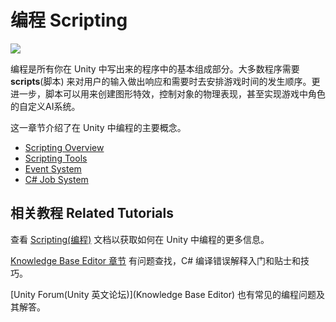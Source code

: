 # 编程 Scripting

![](https://docs.unity3d.com/uploads/Main/ScriptingIntroPic.jpg)

编程是所有你在 Unity 中写出来的程序中的基本组成部分。大多数程序需要 **scripts**(脚本) 来对用户的输入做出响应和需要时去安排游戏时间的发生顺序。更进一步，脚本可以用来创建图形特效，控制对象的物理表现，甚至实现游戏中角色的自定义AI系统。

这一章节介绍了在 Unity 中编程的主要概念。

- [Scripting Overview](./ScriptingOverview/ScriptingConcepts.md)
- [Scripting Tools]()
- [Event System]()
- [C# Job System]()

## 相关教程 Related Tutorials

查看 [Scripting(编程)](https://unity3d.com/learn/tutorials/topics/scripting) 文档以获取如何在 Unity 中编程的更多信息。

[Knowledge Base Editor 章节](https://support.unity3d.com/hc/en-us/categories/201964166-Unity-Editor) 有问题查找，C# 编译错误解释入门和贴士和技巧。

[Unity Forum(Unity 英文论坛)](Knowledge Base Editor) 也有常见的编程问题及其解答。
